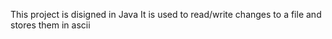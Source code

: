 This project is disigned in Java
It is used to read/write changes to a file and stores them in ascii
